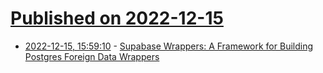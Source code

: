 # [Published on 2022-12-15](index.md)

* [2022-12-15, 15:59:10](https://news.ycombinator.com/item?id=34001493) - [Supabase Wrappers: A Framework for Building Postgres Foreign Data Wrappers](https://supabase.com/blog/postgres-foreign-data-wrappers-rust)
